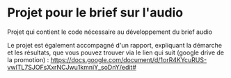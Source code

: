 # Projet pour le brief sur l'audio

Projet qui contient le code nécessaire au développement du brief audio

Le projet est également accompagné d'un rapport, expliquant la démarche et les résultats, que vous pouvez trouver via le lien qui suit (google drive de la promotion) : 
https://docs.google.com/document/d/1orR4KYcuRUS-vwlTL7SJOFsXxrNCJwu1kmniY_soDnY/edit#
